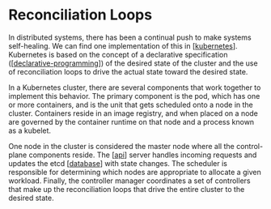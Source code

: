 # Reconciliation Loops

In distributed systems, there has been a continual push to make systems self-healing. We can find one implementation of this in [[kubernetes]]. Kubernetes is based on the concept of a declarative specification ([[declarative-programming]]) of the desired state of the cluster and the use of reconciliation loops to drive the actual state toward the desired state.

In a Kubernetes cluster, there are several components that work together to implement this behavior. The primary component is the pod, which has one or more containers, and is the unit that gets scheduled onto a node in the cluster. Containers reside in an image registry, and when placed on a node are governed by the container runtime on that node and a process known as a kubelet.

One node in the cluster is considered the master node where all the control-plane components reside. The [[api]] server handles incoming requests and updates the etcd [[database]] with state changes. The scheduler is responsible for determining which nodes are appropriate to allocate a given workload. Finally, the controller manager coordinates a set of controllers that make up the reconciliation loops that drive the entire cluster to the desired state.

[//begin]: # "Autogenerated link references for markdown compatibility"
[kubernetes]: ../cloud-computing/kubernetes "Kubernetes (k8s)"
[declarative-programming]: ../software-engineering/declarative-programming "Declarative Programming"
[api]: ../software-engineering/api "Application Programming Interface (API)"
[database]: ../data-architecture/database "Database"
[//end]: # "Autogenerated link references"
